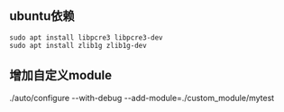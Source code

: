## ubuntu依赖

```
sudo apt install libpcre3 libpcre3-dev
sudo apt install zlib1g zlib1g-dev
```

## 增加自定义module

./auto/configure --with-debug --add-module=./custom_module/mytest

